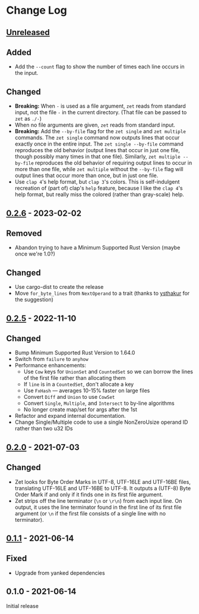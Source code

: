 # Change Log

## [Unreleased]

## Added
- Add the `--count` flag to show the number of times each line occurs in the input.

## Changed
- **Breaking:** When `-` is used as a file argument, `zet` reads from standard input, not the file `-` in the current directory.  (That file can be passed to `zet` as `./-`)
- When no file arguments are given, `zet` reads from standard input.
- **Breaking:** Add the `--by-file` flag for the `zet single` and `zet multiple` commands. The `zet single` command now outputs lines that occur exactly once in the entire input. The `zet single --by-file` command reproduces the old behavior (output lines that occur in just one file, though possibly many times in that one file). Similarly, `zet multiple --by-file` reproduces the old behavior of requiring output lines to occur in more than one file, while `zet multiple` without the `--by-file` flag will output lines that occur more than once, but in just one file.
- Use `clap 4`'s help format, but `clap 3`'s colors. This is self-indulgent recreation of (part of) clap's `help` feature, because I like the `clap 4`'s help format, but really miss the colored (rather than gray-scale) help.

## [0.2.6] - 2023-02-02

## Removed
- Abandon trying to have a Minimum Supported Rust Version (maybe once we're 1.0?)

## Changed
- Use cargo-dist to create the release
- Move `for_byte_lines` from `NextOperand` to a trait (thanks to [ysthakur] for the suggestion)

## [0.2.5] - 2022-11-10

## Changed
- Bump Minimum Supported Rust Version to 1.64.0
- Switch from `failure` to `anyhow`
- Performance enhancements:
    - Use `Cow` keys for `UnionSet` and `CountedSet` so we can borrow the lines of
      the first file rather than allocating them
    - If `line` is in a `CountedSet`, don't allocate a key
    - Use `FxHash` — averages 10-15% faster on large files
    - Convert `Diff` and `Union` to use `CowSet`
    - Convert `Single`, `Multiple`, and `Intersect` to by-line algorithms
    - No longer create map/set for args after the 1st
- Refactor and expand internal documentation.
- Change Single/Multiple code to use a single NonZeroUsize operand ID rather than
  two u32 IDs

## [0.2.0] - 2021-07-03

## Changed
- Zet looks for Byte Order Marks in UTF-8, UTF-16LE and UTF-16BE files,
  translating UTF-16LE and UTF-16BE to UTF-8. It outputs a (UTF-8) Byte Order
  Mark if and only if it finds one in its first file argument.
- Zet strips off the line terminator (`\n` or `\r\n`) from each input line. On
  output, it uses the line terminator found in the first line of its first file
  argument (or `\n` if the first file consists of a single line with no
  terminator).

## [0.1.1] - 2021-06-14

## Fixed
- Upgrade from yanked dependencies

## 0.1.0 - 2021-06-14

Initial release

[Unreleased]: https://github.com/yarrow/zet/compare/0.2.6...HEAD
[0.2.6]: https://github.com/yarrow/zet/compare/0.2.5...v0.2.6
[0.2.5]: https://github.com/yarrow/zet/compare/0.2.0...0.2.5
[0.2.0]: https://github.com/yarrow/zet/compare/v0.1.1...0.2.0
[0.1.1]: https://github.com/yarrow/zet/compare/v0.1.0...v0.1.1
[ysthakur]:https://github.com/ysthakur
